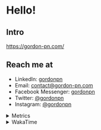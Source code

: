 # Hello!

## Intro

<https://gordon-pn.com/>

## Reach me at

- LinkedIn: [gordonpn](https://www.linkedin.com/in/gordonpn/)
- Email: [contact@gordon-pn.com](mailto:contact@gordon-pn.com)
- Facebook Messenger: [gordonpn](https://www.messenger.com/t/Gordonpn)
- Twitter: [@gordonpn](https://twitter.com/Gordonpn)
- Instagram: [@gordonpn](https://www.instagram.com/gordonpn/)

<details>
  <summary>Metrics</summary>

  <img align="center" src="https://github.com/gordonpn/gordonpn/blob/master/github-metrics.svg" alt="GitHub Metrics">

</details>

<details>
  <summary>WakaTime</summary>

  <!--START_SECTION:waka-->
📊 **This Week I Spent My Time On** 

```text
💬 Programming Languages: 
Java                     13 hrs 51 mins      ██████████░░░░░░░░░░░░░░░   39.27 % 
Other                    11 hrs 3 mins       ████████░░░░░░░░░░░░░░░░░   31.34 % 
JSON                     3 hrs 38 mins       ███░░░░░░░░░░░░░░░░░░░░░░   10.33 % 
Markdown                 1 hr 58 mins        █░░░░░░░░░░░░░░░░░░░░░░░░   05.59 % 
Brazil Dependency Config 1 hr 12 mins        █░░░░░░░░░░░░░░░░░░░░░░░░   03.42 % 

🔥 Editors: 
Chrome                   20 hrs 26 mins      ██████████████░░░░░░░░░░░   57.92 % 
Slack                    4 hrs 29 mins       ███░░░░░░░░░░░░░░░░░░░░░░   12.74 % 
IntelliJ IDEA            3 hrs 46 mins       ███░░░░░░░░░░░░░░░░░░░░░░   10.72 % 
iTerm2                   3 hrs 21 mins       ██░░░░░░░░░░░░░░░░░░░░░░░   09.51 % 
VS Code                  52 mins             █░░░░░░░░░░░░░░░░░░░░░░░░   02.48 % 
```


 Last Updated on 31/03/2025 16:28:26 UTC
<!--END_SECTION:waka-->
</details>
